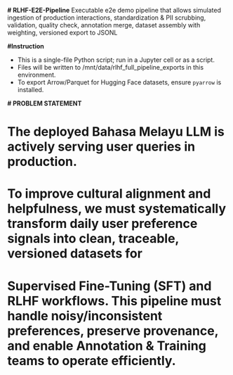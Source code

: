 **# RLHF-E2E-Pipeline**
Executable e2e demo pipeline that allows simulated ingestion of production interactions, standardization &amp; PII scrubbing, validation, quality check, annotation merge, dataset assembly with weighting, versioned export to JSONL

**#Instruction**
- This is a single-file Python script; run in a Jupyter cell or as a script.
- Files will be written to /mnt/data/rlhf_full_pipeline_exports in this environment.
- To export Arrow/Parquet for Hugging Face datasets, ensure `pyarrow` is installed.

**# PROBLEM STATEMENT**
# The deployed Bahasa Melayu LLM is actively serving user queries in production.
# To improve cultural alignment and helpfulness, we must systematically transform daily user preference signals into clean, traceable, versioned datasets for
# Supervised Fine-Tuning (SFT) and RLHF workflows. This pipeline must handle noisy/inconsistent preferences, preserve provenance, and enable Annotation & Training teams to operate efficiently.
